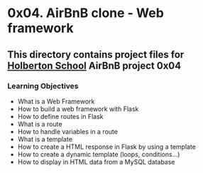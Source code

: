# 0x04. AirBnB clone - Web framework
## This directory contains project files for [Holberton School](https://www.holbertonschool.com/) AirBnB project 0x04

### Learning Objectives
* What is a Web Framework
* How to build a web framework with Flask
* How to define routes in Flask
* What is a route
* How to handle variables in a route
* What is a template
* How to create a HTML response in Flask by using a template
* How to create a dynamic template (loops, conditions…)
* How to display in HTML data from a MySQL database
